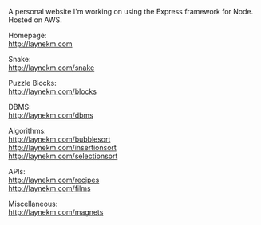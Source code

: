 A personal website I'm working on using the Express framework for Node. Hosted on AWS.

Homepage:  
http://laynekm.com

Snake:  
http://laynekm.com/snake

Puzzle Blocks:  
http://laynekm.com/blocks

DBMS:  
http://laynekm.com/dbms

Algorithms:  
http://laynekm.com/bubblesort  
http://laynekm.com/insertionsort  
http://laynekm.com/selectionsort  

APIs:  
http://laynekm.com/recipes  
http://laynekm.com/films  

Miscellaneous:  
http://laynekm.com/magnets  
